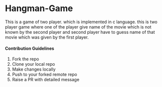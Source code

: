 # Hangman-Game
This is a game of two player. which is implemented in c language. this is two player game where one of the player give name of the movie which is not known by the second player and second player have to guess name of that movie which was given by the first player.

#### Contribution Guidelines
1. Fork the repo
2. Clone your local repo
3. Make changes locally
4. Push to your forked remote repo
5. Raise a PR with detailed message
